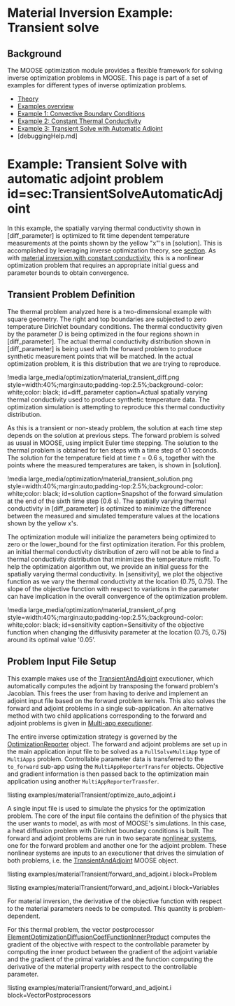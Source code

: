 # Material Inversion Example: Transient solve

## Background

The MOOSE optimization module provides a flexible framework for solving inverse optimization problems in MOOSE.  This page is part of a set of examples for different types of inverse optimization problems.

- [Theory](theory/InvOptTheory.md)
- [Examples overview](optimization/examples/index.md)
- [Example 1: Convective Boundary Conditions](materialInv_ConvectiveBC.md)
- [Example 2: Constant Thermal Conductivity](materialInv_ConstK.md)
- [Example 3: Transient Solve with Automatic Adjoint](material_transient.md)
- [debuggingHelp.md]

# Example: Transient Solve with automatic adjoint problem id=sec:TransientSolveAutomaticAdjoint

In this example, the spatially varying thermal conductivity shown in [diff_parameter] is optimized
to fit time dependent temperature measurements at the points shown by the yellow "x"'s in
[solution]. This is accomplished
by leveraging inverse optimization theory, see [section](theory/InvOptTheory.md#sec:material_inversion). As
with [material inversion with constant conductivity](materialInv_ConstK.md), this is a nonlinear optimization
problem that requires an appropriate initial guess and parameter bounds to obtain convergence.

## Transient Problem Definition

The thermal problem analyzed here is a two-dimensional example with square geometry. The right
and top boundaries are subjected to zero temperature Dirichlet boundary conditions. The thermal
conductivity given by the parameter $D$ is being optimized in the four regions shown in
[diff_parameter].  The actual thermal conductivity distribution shown in [diff_parameter] is being
used with the forward problem to produce synthetic measurement points that will be matched.  In the
actual optimization problem, it is this distribution that we are trying to reproduce.

!media large_media/optimization/material_transient_diff.png
       style=width:40%;margin:auto;padding-top:2.5%;background-color: white;color: black;
       id=diff_parameter
       caption=Actual spatially varying thermal conductivity used to produce synthetic temperature
       data. The optimization simulation is attempting to reproduce this thermal conductivity
       distribution.

As this is a transient or non-steady problem, the solution at each time step depends on the solution
at previous steps. The forward problem is solved as usual in MOOSE, using implicit Euler time stepping.
The solution to the thermal problem is obtained for ten steps with a time step of 0.1 seconds. The
solution for the temperature field at time $t=0.6$ s, together with the points where the measured temperatures are taken, is shown in [solution].

!media large_media/optimization/material_transient_solution.png
       style=width:40%;margin:auto;padding-top:2.5%;background-color: white;color: black;
       id=solution
       caption=Snapshot of the forward simulation at the end of the sixth time step (0.6 s). The
       spatially varying thermal conductivity in [diff_parameter] is optimized to minimize the
       difference between the measured and simulated temperature values at the locations shown by
       the yellow x's.

The optimization module will initialize the parameters being optimized to zero or the lower_bound
for the first optimization iteration. For this problem, an initial thermal conductivity
distribution of zero will not be able to find a thermal conductivity distribution that minimizes the
temperature misfit. To help the optimization algorithm out, we provide an initial guess for the
spatially varying thermal conductivity. In [sensitivity],
we plot the objective function as we vary the thermal conductivity at the
location
(0.75, 0.75). The slope of the objective function with respect to variations in the parameter can
have implication in the overall convergence of the optimization problem.

!media large_media/optimization/material_transient_of.png
       style=width:40%;margin:auto;padding-top:2.5%;background-color: white;color: black;
       id=sensitivity
       caption=Sensitivity of the objective function when changing the diffusivity parameter at
       the location (0.75, 0.75) around its optimal value '0.05'.


## Problem Input File Setup

This example makes use of the [TransientAndAdjoint](TransientAndAdjoint.md) executioner, which automatically computes the adjoint by transposing the forward problem's Jacobian.  This frees the user from having to derive and implement an adjoint input file based on the forward problem kernels.  This also solves the forward and adjoint problems in a single sub-application. An alternative method with two child applications corresponding to the forward and adjoint problems is given in [Multi-app executioner](materialInv_ConstK.md#sec:MultiAppExecutioner).

The entire inverse optimization strategy is governed by the [OptimizationReporter](OptimizationReporter.md) object.
The forward and adjoint problems are set up in the main application input file to be solved as a `FullSolveMultiApp` type of
`MultiApps` problem.  Controllable parameter data is transferred to the `to_forward` sub-app using the `MultiAppReporterTransfer` objects.  Objective and gradient information is then passed back to the optimization main application using another `MultiAppReporterTransfer`.

!listing examples/materialTransient/optimize_auto_adjoint.i

A single input file is used to simulate the physics for the optimization problem. The core of the input
file contains the definition of the physics that the user wants to model, as with most of MOOSE's
simulations.
In this case, a heat diffusion problem with Dirichlet boundary conditions is built. The forward and adjoint problems are run in two separate [nonlinear systems](NonlinearSystem.md), one for the forward problem and another one for the adjoint problem.
These nonlinear systems are inputs to an executioner that drives the simulation of both problems, i.e. the [TransientAndAdjoint](TransientAndAdjoint.md) MOOSE object.

!listing examples/materialTransient/forward_and_adjoint.i block=Problem

!listing examples/materialTransient/forward_and_adjoint.i block=Variables

For material inversion, the derivative of the objective function with respect to the material
parameters needs to be computed. This quantity is problem-dependent.

For this thermal problem, the vector postprocessor [ElementOptimizationDiffusionCoefFunctionInnerProduct](ElementOptimizationDiffusionCoefFunctionInnerProduct.md) computes the gradient of the objective with respect
to the controllable parameter by computing the inner
product between the gradient of the adjoint variable and the gradient of the primal variables and the function
computing the derivative of the material property with respect to the controllable parameter.

!listing examples/materialTransient/forward_and_adjoint.i block=VectorPostprocessors

